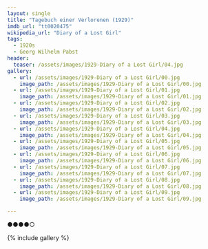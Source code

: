```yaml
---
layout: single
title: "Tagebuch einer Verlorenen (1929)"
imdb_url: "tt0020475"
wikipedia_url: "Diary of a Lost Girl"
tags:
  - 1920s 
  - Georg Wilhelm Pabst
header:
  teaser: /assets/images/1929-Diary of a Lost Girl/04.jpg
gallery:
  - url: /assets/images/1929-Diary of a Lost Girl/00.jpg
    image_path: /assets/images/1929-Diary of a Lost Girl/00.jpg  
  - url: /assets/images/1929-Diary of a Lost Girl/01.jpg
    image_path: /assets/images/1929-Diary of a Lost Girl/01.jpg
  - url: /assets/images/1929-Diary of a Lost Girl/02.jpg
    image_path: /assets/images/1929-Diary of a Lost Girl/02.jpg
  - url: /assets/images/1929-Diary of a Lost Girl/03.jpg
    image_path: /assets/images/1929-Diary of a Lost Girl/03.jpg
  - url: /assets/images/1929-Diary of a Lost Girl/04.jpg
    image_path: /assets/images/1929-Diary of a Lost Girl/04.jpg
  - url: /assets/images/1929-Diary of a Lost Girl/05.jpg
    image_path: /assets/images/1929-Diary of a Lost Girl/05.jpg
  - url: /assets/images/1929-Diary of a Lost Girl/06.jpg
    image_path: /assets/images/1929-Diary of a Lost Girl/06.jpg
  - url: /assets/images/1929-Diary of a Lost Girl/07.jpg
    image_path: /assets/images/1929-Diary of a Lost Girl/07.jpg
  - url: /assets/images/1929-Diary of a Lost Girl/08.jpg
    image_path: /assets/images/1929-Diary of a Lost Girl/08.jpg
  - url: /assets/images/1929-Diary of a Lost Girl/09.jpg
    image_path: /assets/images/1929-Diary of a Lost Girl/09.jpg

---
```

●●●●○

{% include gallery %}
